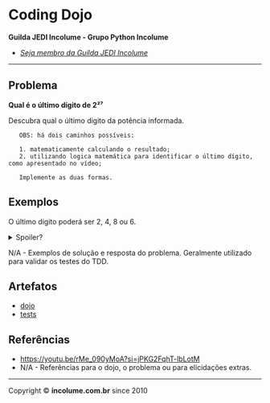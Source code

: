 # Coding Dojo

**Guilda JEDI Incolume - Grupo Python Incolume**

- _[Seja membro da Guilda JEDI Incolume](https://discord.gg/eBNamXVtBW)_

---

## Problema

**Qual é o último dígito de 2²⁷**

Descubra qual o último digito da potência informada.

```
   OBS: há dois caminhos possíveis:

   1. matematicamente calculando o resultado;
   2. utilizando logica matemática para identificar o último dígito, como apresentado no vídeo;

   Implemente as duas formas.
```

## Exemplos

O último digito poderá ser 2, 4, 8 ou 6.

<details>
  <summary>Spoiler?</summary>
   Considerar em caso de fatoração:

    > modo pythônico
    > sem condicionais
    > estruturas performáticas
    > redução de complexidade ciclomática
    > análise assintótica de algoritmos (big O)

</details>

N/A - Exemplos de solução e resposta do problema. Geralmente utilizado para validar os testes do TDD.

## Artefatos

- [dojo](./__init__.py)
- [tests](./test_20240531.py)


## Referências

- https://youtu.be/rMe_090yMoA?si=jPKG2FqhT-lbLotM
- N/A - Referências para o dojo, o problema ou para elicidações extras.

---

Copyright &copy; **incolume.com.br** since 2010
